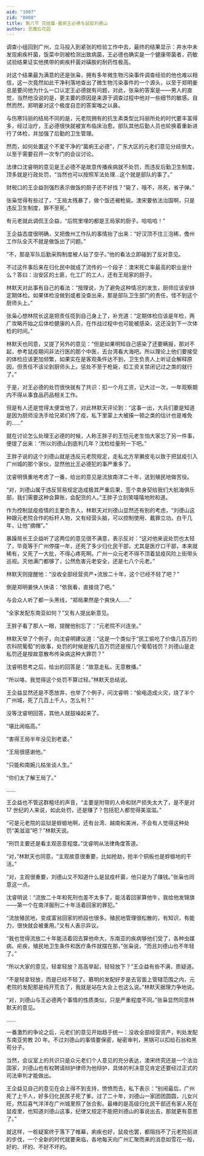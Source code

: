 ```yaml
---
aid: "1007"
zid: "0008"
title: 第八节 完结篇-菌痢王必德与鼠疫刘德山
author: 恶魔后花园
---
```


调查小组回到广州，立马投入到紧张的检验工作中去，最终的结果显示：井水中未发现痢疾杆菌，饭菜中则被检测出致病菌，王必德也确实是一个健康带菌者，药敏试验结果证实他携带的痢疾杆菌对磺胺的耐药性极高。

对这个结果最为满意的还是张枭，拥有多年微生物污染事件调查经验的他也难以相信，这一次竟然如此干净利落地查出了微生物污染事件的一个源头，以至于郑明姜总是要问他为什么一口认定王必德就有问题，对此，张枭的答案是——男人的直觉，当然他没说的是，更主要的原因是来源于调查过程中他对一些细节的敏感。自然而然，郑明姜对这个极度自恋的答案嗤之以鼻。

与伤寒玛丽的结局不同的是，元老院拥有的抗生素类型比玛丽所处的时代要丰富得多，经过治疗，王必德很快就被宣布临床治愈。部队其他后勤人员也轮换着重新进行了体检，并加强了后勤的卫生管理。

然而，如何处置这个不爱干净的“菌痢王必德”，广东大区的元老们意见分歧很大，以至于需要召开一次专门的会议讨论。

法律口沈睿明的意见是王必德不是故意传播疾病就不处罚，而违反后勤卫生制度，顶多就是行政处罚，“当然也可以按照军法处理…这个就是部队的事了。”

财税口的王企益则强烈表示做饭的厨子还不好找？“毙了，哦不，吊死，省子弹。”

张枭觉得有些过了，“王局太残暴了，做个饭还被枪毙。澳宋要依法治国啊，只是违反卫生制度，罪不至死。”

有元老就此调侃王企益，“后院里埋的都是王局家的厨子。哈哈哈！”

王企益态度很明确，又把儋州工作队的事情抬了出来：“好汉顶不住三泡稀，儋州工作队全灭不就是做饭出了问题。”

“不，那是军队后勤采购制度被人钻了空子。”他的看法立即碰到了反对意见。

不过这件事后来在归化民中就成了流传的一个段子：澳宋死亡率最高的职业是什么？答曰：治安区的土匪，化工厂的工人，还有王局家的厨子。

林默天对此事有自己的看法：“按理说，为了避免这种情况的发生，厨师应该安排定期体检。如果体检没做到或者没查出来，那是部队卫生部门的责任，怪不到这个厨师头上。”

张枭心想林院长这是把责任揽到自己身上了，补充道：“定期体检应该是年检，两广攻略开始之后体检健康的人员，在作战过程中也可能被感染，这还没到下一次体检的时间。”

林默天也同意，又提了另外的意见：“但是如果明知自己感染了还要瞒报，那对不起，参考鼠疫期间非法行医的那个中医，去台湾看大海吧。所以理论上他们要接受的体检应该更加频繁，如果实在是客观条件达不到，卫生负责人上听证会解释原因，但责任不该论到厨师头上。惩处不至于枪毙，扣工资关禁闭记过之类的就行了。”

于是，对王必德的处罚很快就有了共识：扣一个月工资，记大过一次，一年观察期内不得从事食品药品相关工作。

但是有人还是觉得太便宜他了，对此林默天评论到：“这事一出，大兵们要是知道是因为厨师没洗手给兄弟们传了疫，私下里蒙上大被揍一顿之类的估计也是难免的……”

就在讨论怎么处理王必德的时候，人称王胖子的王恺元老生怕大家忘了另一件事，便提了出来：“所以刘德山到底判几年？沈检给量刑一下吧。”

王胖子说的这个刘德山就是违反元老院规定，走私北方旱獭皮毛以致于把鼠疫引入广州城的那个家伙，显然他比王必德犯的事严重多了。

沈睿明慎重地考虑了一番，给出的意见是流放南洋二十年，送到殖民地做苦役。

“对，刘德山属于违反贸易规定造成极其严重后果，签个卖身契给我们大航海俱乐部，我们需要这种会算账，会配货的人。”王胖子立刻笑嘻嘻地附和道。

作为控制鼠疫疫情的主要负责人，林默天对刘德山显然还有别的考虑，“刘德山这种跟元老院合作的标杆人物，又有经营头脑，可以控制使用、戴罪立功。白干几年，让他“摘帽”。”

暴躁局长王企益听了这两位的意见很不满意，表示反对：“这对他来说处罚也太轻了，毕竟等于广州停摆一年，还死了多少归化民干部，尤其是医疗口干部，本来就稀有，又死了一大批，不得心疼死啊。广州一众元老不得不顶着鼠疫风险上街带头巡视。灭他满门都够了，公然危害元老安全，还是七八个元老。”

林默天则提醒他：“没收全部经营资产+流放二十年，这个已经不轻了吧？”

倒是郑明姜快人快语：“依我看，直接烧了吧。”

与会众人听了都一头黑线，“郑局果然是个爽快人……”

“全家发配东南亚如何？”又有人提出新意见。

王胖子看了那人一眼，提醒他别忘了：“元老院不兴连坐。”

林默天举了个例子，向沈睿明建议道：“这是一个类似于“民工偷吃了价值几百万的农科院葡萄”的故事，处罚的时候是按几百万罚还是按几个葡萄钱罚？刘德山是走私罚还是按故意散布传染病这种大罪罚？”

沈睿明思考之后，给出的回答是：“故意走私，无意散播。”

“所以咯，我觉得这个处罚不算过轻。”林默天总结说。

王企益显然还是不愿放弃，也举了个例子，问沈睿明：“偷电造成火灾，烧了半个广州城，死了几百上千人，怎么判？”

没等沈睿明回答，其他人就鼓噪起来了。

“堪比闹临高。”

“害得王局半年没见到老婆。”

“王局很感谢他。”

“只能和南婉儿枯坐谈人生。”

“你们太了解王局了。”

……

王企益也不管这群粗坯的声音，“主要是附带的人命和财产损失太大了，是不是对 17 世纪的人来说，如此处罚，还是赚了？包括犯人都觉得美滋滋。”

“可是元老院的监狱是蜉蝣地啊，还有台湾、越南和美洲，不会有人觉得这种处罚“美滋滋”吧？”林默天说。

“刑罚主要还是看主观恶意程度。”沈睿明从法律角度答道。

“对，”林默天也同意，“主观故意很重要，比如抢劫，抢半个铜板也是蜉蝣地的干活。”

“对，主观很重要，刘德山又不知道什么是鼠疫杆菌，他只是为了赚钱。”张枭也同意这一点。

沈睿明说：“流放二十年和死刑也差不太多了，能活着回家算他牛，我给他发锦旗——第一个在南洋服刑二十年活着回家的罪犯。”

“流放殖民地，变成富翁回家的桥段也很多。殖民地管理很松散的，有知识，有能力，很快就会被重用。”又有人表示异议。

“我也觉得流放二十年能活着回去算他命大，东南亚的疾病够他们受了，各种虫媒病、疟疾，殖民地卫生条件和医疗条件就摆在那，”张枭说，“而且刘德山也不年轻了。”

“所以大家的意见，轻拿轻放？高高举起，轻轻放下？”王企益有些不满，质疑道。

“不是轻拿轻放，而是已经不轻了。篡明的发配好歹是去官面上管辖范围之内，元老院的发配那是纯开荒去了，我就是站在大会上也这么说。”林默天据理力争地说。

“对，刘德山与王必德两个事情的性质类似，只是严重程度不同。”张枭显然同意林默天的意见。

……

一番激烈的争论之后，元老们的意见开始趋于统一：没收全部经营资产，判处发配东南亚劳教 20 年。不过刘德山的事情要保密，秘密审判，黑锅可以扣给石翁和黑苟分子。

当然，会议室上的共识只是众元老们个人意见的充分表达，澳宋终究还是一个法治国家，刘德山也有权聘请辩护律师为他辩护，具体的判决意见肯定还要经过正式的司法审判才能做出。

王企益见自己的意见在会上得不到支持，愤愤而去，私下表示：“别闹最后，广州死了上千人，好多归化民孩子死了爹。过了二十年，刘德山一家团团圆圆，儿女兴旺，然后喜气洋洋在广州城里照了张合影。最棒的是高级归化民干部还有家人死在鼠疫里，也知道刘德山这事，纪律又规定不能把刘德山的事说出去，那就更有意思了。”

就这样，一桩疑案终于落下了帷幕，痢疾也好，鼠疫也罢，都阻挡不了元老院前进的步伐，一个全新的时代就要来临，各地每天向广州汇聚而来的消息如雪花一般，好的、坏的、不好不坏的。
